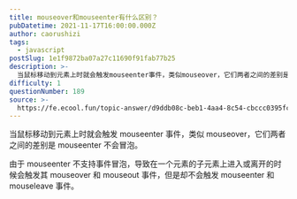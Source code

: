 ```yaml
---
title: mouseover和mouseenter有什么区别？
pubDatetime: 2021-11-17T16:00:00.000Z
author: caorushizi
tags:
  - javascript
postSlug: 1e1f9872ba07a27c11690f91fab77b25
description: >-
  当鼠标移动到元素上时就会触发mouseenter事件，类似mouseover，它们两者之间的差别是mouseenter不会冒泡。由于mouseenter不支持事件冒泡，导致在一个元素的子元素上进入或离
difficulty: 1
questionNumber: 189
source: >-
  https://fe.ecool.fun/topic-answer/d9ddb08c-beb1-4aa4-8c54-cbccc0395fc5?orderBy=updateTime&order=desc&tagId=10
---
```


当鼠标移动到元素上时就会触发 mouseenter 事件，类似 mouseover，它们两者之间的差别是 mouseenter 不会冒泡。

由于 mouseenter 不支持事件冒泡，导致在一个元素的子元素上进入或离开的时候会触发其 mouseover 和 mouseout 事件，但是却不会触发 mouseenter 和 mouseleave 事件。
